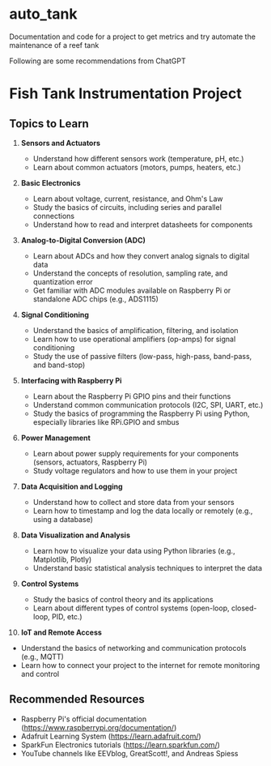 # auto_tank
Documentation and code for a project to get metrics and try automate the maintenance of a reef tank

Following are some recommendations from ChatGPT

# Fish Tank Instrumentation Project

## Topics to Learn

1. **Sensors and Actuators**
   - Understand how different sensors work (temperature, pH, etc.)
   - Learn about common actuators (motors, pumps, heaters, etc.)

2. **Basic Electronics**
   - Learn about voltage, current, resistance, and Ohm's Law
   - Study the basics of circuits, including series and parallel connections
   - Understand how to read and interpret datasheets for components

3. **Analog-to-Digital Conversion (ADC)**
   - Learn about ADCs and how they convert analog signals to digital data
   - Understand the concepts of resolution, sampling rate, and quantization error
   - Get familiar with ADC modules available on Raspberry Pi or standalone ADC chips (e.g., ADS1115)

4. **Signal Conditioning**
   - Understand the basics of amplification, filtering, and isolation
   - Learn how to use operational amplifiers (op-amps) for signal conditioning
   - Study the use of passive filters (low-pass, high-pass, band-pass, and band-stop)

5. **Interfacing with Raspberry Pi**
   - Learn about the Raspberry Pi GPIO pins and their functions
   - Understand common communication protocols (I2C, SPI, UART, etc.)
   - Study the basics of programming the Raspberry Pi using Python, especially libraries like RPi.GPIO and smbus

6. **Power Management**
   - Learn about power supply requirements for your components (sensors, actuators, Raspberry Pi)
   - Study voltage regulators and how to use them in your project

7. **Data Acquisition and Logging**
   - Understand how to collect and store data from your sensors
   - Learn how to timestamp and log the data locally or remotely (e.g., using a database)

8. **Data Visualization and Analysis**
   - Learn how to visualize your data using Python libraries (e.g., Matplotlib, Plotly)
   - Understand basic statistical analysis techniques to interpret the data

9. **Control Systems**
   - Study the basics of control theory and its applications
   - Learn about different types of control systems (open-loop, closed-loop, PID, etc.)

10. **IoT and Remote Access**
   - Understand the basics of networking and communication protocols (e.g., MQTT)
   - Learn how to connect your project to the internet for remote monitoring and control

## Recommended Resources

- Raspberry Pi's official documentation (https://www.raspberrypi.org/documentation/)
- Adafruit Learning System (https://learn.adafruit.com/)
- SparkFun Electronics tutorials (https://learn.sparkfun.com/)
- YouTube channels like EEVblog, GreatScott!, and Andreas Spiess



